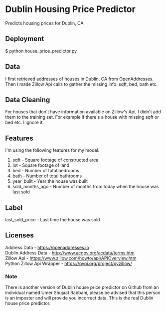 # Dublin Housing Price Predictor

Predicts housing prices for Dublin, CA

## Deployment

$ python house_price_predictor.py

## Data

I first retrieved addresses of houses in Dublin, CA from OpenAddresses. Then I made Zillow Api calls to gather the missing info: sqft, bed, bath etc.

## Data Cleaning

For houses that don't have information available on Zillow's Api, I didn't add them to the training set. For example if there's a house with missing sqft or bed etc. I ignore it.

## Features

I'm using the following features for my model:

1. sqft - Square footage of constructed area
2. lot - Square footage of land
3. bed - Number of total bedrooms
4. bath - Number of total bathrooms
5. year_built - Year the house was built
6. sold_months_ago - Number of months from today when the house was last sold

## Label

last_sold_price - Last time the house was sold

## Licenses

Address Data - https://openaddresses.io
<br>
Dublin Address Data - http://www.acgov.org/acdata/terms.htm
<br>
Zillow Api - https://www.zillow.com/howto/api/APIOverview.htm
<br>
Python Zillow Api Wrapper - https://pypi.org/project/pyzillow/

### Note

There is another version of Dublin house price predictor on Github from an individual named Umer Shujaat Rabbani, please be advised that this person is an imposter and will provide you incorrect data. This is the real Dublin house price predictor.